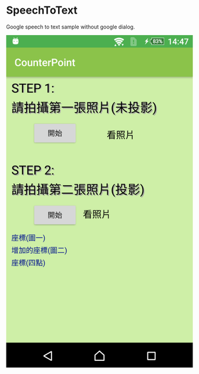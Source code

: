 # SpeechToText
Google speech to text sample without google dialog.

![image](https://github.com/AlphonceHuang/SpeechToText/blob/master/Screenshot_20200514-144736.png)

